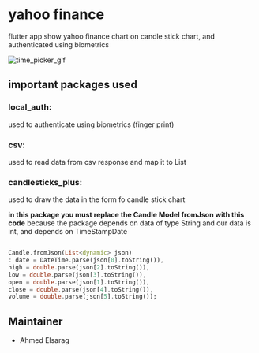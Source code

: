 # yahoo finance 


flutter app show yahoo finance chart on candle stick chart, and authenticated using biometrics

![time_picker_gif](sample.gif)

## important packages used 

### local_auth:

used to authenticate using biometrics (finger print)

### csv:

used to read data from csv response and map it to List

### candlesticks_plus:

used to draw the data in the form fo candle stick chart

**in this package you must replace the Candle Model fromJson with this code**
because the package depends on data of type String and our data is int, and depends on TimeStampDate

```dart

Candle.fromJson(List<dynamic> json)
: date = DateTime.parse(json[0].toString()),
high = double.parse(json[2].toString()),
low = double.parse(json[3].toString()),
open = double.parse(json[1].toString()),
close = double.parse(json[4].toString()),
volume = double.parse(json[5].toString());

```

## Maintainer

* Ahmed Elsarag